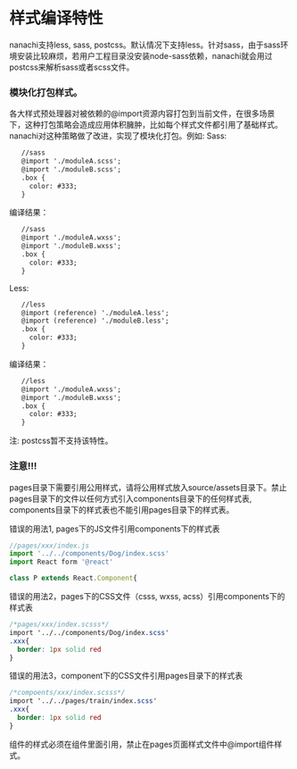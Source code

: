 # 样式编译特性
nanachi支持less, sass, postcss。默认情况下支持less。针对sass，由于sass环境安装比较麻烦，若用户工程目录没安装node-sass依赖，nanachi就会用过postcss来解析sass或者scss文件。


### 模块化打包样式。
各大样式预处理器对被依赖的@import资源内容打包到当前文件，在很多场景下，这种打包策略会造成应用体积臃肿，比如每个样式文件都引用了基础样式。
nanachi对这种策略做了改进，实现了模块化打包。例如: 
Sass:
```html
   //sass
   @import './moduleA.scss';
   @import './moduleB.scss';
   .box {
     color: #333;
   }
```
编译结果：
```html
   //sass
   @import './moduleA.wxss';
   @import './moduleB.wxss';
   .box {
     color: #333;
   }
```
Less:
```html
   //less
   @import (reference) './moduleA.less';
   @import (reference) './moduleB.less';
   .box {
     color: #333;
   }
```
编译结果：
```html
   //less
   @import './moduleA.wxss';
   @import './moduleB.wxss';
   .box {
     color: #333;
   }
```
注: postcss暂不支持该特性。

### 注意!!!
pages目录下需要引用公用样式，请将公用样式放入source/assets目录下。禁止pages目录下的文件以任何方式引入components目录下的任何样式表, components目录下的样式表也不能引用pages目录下的样式表。

错误的用法1, pages下的JS文件引用components下的样式表
```javascript
//pages/xxx/index.js
import '../../components/Dog/index.scss'
import React form '@react'

class P extends React.Component{
```
错误的用法2，pages下的CSS文件（csss, wxss, acss）引用components下的样式表
```css
/*pages/xxx/index.scsss*/
import '../../components/Dog/index.scss'
.xxx{
  border: 1px solid red
}
```
错误的用法3，component下的CSS文件引用pages目录下的样式表
```css
/*compoents/xxx/index.scsss*/
import '../../pages/train/index.scss'
.xxx{
  border: 1px solid red
}
```

组件的样式必须在组件里面引用，禁止在pages页面样式文件中@import组件样式。

